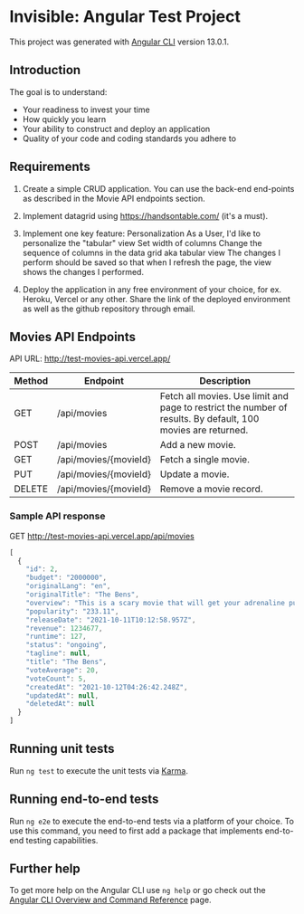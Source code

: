 # Invisible: Angular Test Project

This project was generated with [Angular CLI](https://github.com/angular/angular-cli) version 13.0.1.

## Introduction

The goal is to understand:
* Your readiness to invest your time
* How quickly you learn
* Your ability to construct and deploy an application
* Quality of your code and coding standards you adhere to

## Requirements

1. Create a simple CRUD application. You can use the back-end end-points as described in the Movie API endpoints section.

2. Implement datagrid using https://handsontable.com/ (it's a must).

3. Implement one key feature: Personalization
   As a User, I'd like to personalize the "tabular" view
   Set width of columns
   Change the sequence of columns in the data grid aka tabular view
   The changes I perform should be saved so that when I refresh the page, the view shows the changes I performed.

4. Deploy the application in any free environment of your choice, for ex. Heroku, Vercel or any other. Share the link of the deployed environment as well as the github repository through email.


## Movies API Endpoints

API URL: http://test-movies-api.vercel.app/

| Method | Endpoint | Description |
| ------ | ------ | ------ |
| GET | /api/movies | Fetch all movies. Use limit and page to restrict the number of results. By default, 100 movies are returned. |
| POST | /api/movies | Add a new movie. |
| GET | /api/movies/{movieId} | Fetch a single movie. |
| PUT | /api/movies/{movieId} | Update a movie. |
| DELETE | /api/movies/{movieId} | Remove a movie record. |

### Sample API response

GET http://test-movies-api.vercel.app/api/movies

```javascript
[
  {
    "id": 2,
    "budget": "2000000",
    "originalLang": "en",
    "originalTitle": "The Bens",
    "overview": "This is a scary movie that will get your adrenaline pumping",
    "popularity": "233.11",
    "releaseDate": "2021-10-11T10:12:58.957Z",
    "revenue": 1234677,
    "runtime": 127,
    "status": "ongoing",
    "tagline": null,
    "title": "The Bens",
    "voteAverage": 20,
    "voteCount": 5,
    "createdAt": "2021-10-12T04:26:42.248Z",
    "updatedAt": null,
    "deletedAt": null
  }
]
```

## Running unit tests

Run `ng test` to execute the unit tests via [Karma](https://karma-runner.github.io).

## Running end-to-end tests

Run `ng e2e` to execute the end-to-end tests via a platform of your choice. To use this command, you need to first add a package that implements end-to-end testing capabilities.

## Further help

To get more help on the Angular CLI use `ng help` or go check out the [Angular CLI Overview and Command Reference](https://angular.io/cli) page.

